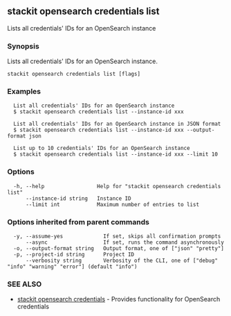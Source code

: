 ## stackit opensearch credentials list

Lists all credentials' IDs for an OpenSearch instance

### Synopsis

Lists all credentials' IDs for an OpenSearch instance.

```
stackit opensearch credentials list [flags]
```

### Examples

```
  List all credentials' IDs for an OpenSearch instance
  $ stackit opensearch credentials list --instance-id xxx

  List all credentials' IDs for an OpenSearch instance in JSON format
  $ stackit opensearch credentials list --instance-id xxx --output-format json

  List up to 10 credentials' IDs for an OpenSearch instance
  $ stackit opensearch credentials list --instance-id xxx --limit 10
```

### Options

```
  -h, --help                 Help for "stackit opensearch credentials list"
      --instance-id string   Instance ID
      --limit int            Maximum number of entries to list
```

### Options inherited from parent commands

```
  -y, --assume-yes             If set, skips all confirmation prompts
      --async                  If set, runs the command asynchronously
  -o, --output-format string   Output format, one of ["json" "pretty"]
  -p, --project-id string      Project ID
      --verbosity string       Verbosity of the CLI, one of ["debug" "info" "warning" "error"] (default "info")
```

### SEE ALSO

* [stackit opensearch credentials](./stackit_opensearch_credentials.md)	 - Provides functionality for OpenSearch credentials

